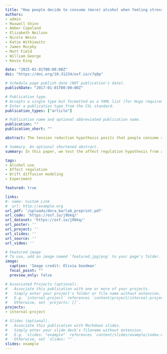 ```yaml
---
title: "How people decide to consume (more) alcohol when feeling stressed"
authors:
- admin
- Maxwell Shinn
- Amber Copeland
- Elizabeth Neilson
- Nicole Weiss
- Katie Witkiewitz
- James Murphy
- Matt Field 
- William George
- Kevin King

date: "2025-01-01T00:00:00Z"
doi: "https://doi.org/10.31234/osf.io/c7q9p"

# Schedule page publish date (NOT publication's date).
publishDate: "2017-01-01T00:00:00Z"

# Publication type.
# Accepts a single type but formatted as a YAML list (for Hugo requirements).
# Enter a publication type from the CSL standard.
publication_types: ["article"]

# Publication name and optional abbreviated publication name.
publication: ""
publication_short: ""

abstract: The tension reduction hypothesis posits that people consume alcohol to alleviate stress and negative emotions. Prior experimental studies supported this hypothesis by showing stress-induced increases in alcohol's absolute value. However, from a value-based decision-making perspective alcohol's value relative to alternatives should be more relevant for drinking decisions. We developed a novel exper-imental paradigm that subjected the hypothesis to a more stringent test by examining whether acute stress causes individuals to choose alcohol over appealing non-alcoholic alternatives, and the cogni-tive mechanisms that underpin this. Participants (N=160) rated various drinks and made repeated choices between alcoholic and non-alcoholic options before and after randomized manipulations of stress and alcohol intoxication (BrAC=.06%). Using drift diffusion modeling, we decomposed choices into three potential mechanisms, how carefully people make decisions, their sensitivity to prior drink preferences, and their bias to choose alcohol regardless of preference. Results showed that stress moderately increased choices for alcohol, but only in sober participants. Stress primarily affected de-cision-making by inducing a bias toward alcohol during evidence accumulation, without impacting de-cision carefulness or general evidence sensitivity. This computational bias was stronger than observed in raw choice behavior, suggesting that while stress consistently biases evaluation toward alcohol, this bias only sometimes overcomes competing considerations. The boundary condition that stress effects appeared only in sober participants suggests the tension reduction hypothesis may primarily explain initial drinking decisions rather than choices about continued consumption. These findings advance our mechanistic understanding of how stress influences alcohol-related decision-making and suggest interventions might focus on strengthening competing motivations during high-stress moments, par-ticularly during decisions about initiating drinking episodes.

# Summary. An optional shortened abstract.
summary: In this paper, we test the affect regulation hypothesis from a value-based decision-making perspective in the laboratory.

tags:
- Alcohol use
- Affect regulation
- Drift diffusion modeling
- Experiment

featured: true

links:
#- name: Custom Link
#  url: http://example.org
url_pdf: '/uploads/dora_barlab_preprint.pdf'
url_code: 'https://osf.io/j9bkq/'
url_dataset: 'https://osf.io/j9bkq/'
url_poster: ''
url_project: ''
url_slides: ''
url_source: ''
url_video: ''

# Featured image
# To use, add an image named `featured.jpg/png` to your page's folder. 
image:
  caption: 'Image credit: Olivia Goodman'
  focal_point: ""
  preview_only: false

# Associated Projects (optional).
#   Associate this publication with one or more of your projects.
#   Simply enter your project's folder or file name without extension.
#   E.g. `internal-project` references `content/project/internal-project/index.md`.
#   Otherwise, set `projects: []`.
projects:
- internal-project

# Slides (optional).
#   Associate this publication with Markdown slides.
#   Simply enter your slide deck's filename without extension.
#   E.g. `slides: "example"` references `content/slides/example/index.md`.
#   Otherwise, set `slides: ""`.
slides: example
---
```

